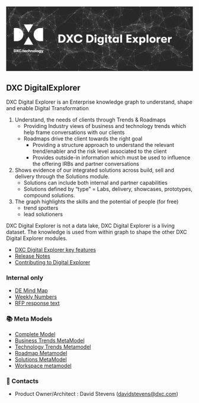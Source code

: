 ![banner](images/banner.png)

## DXC DigitalExplorer 

DXC Digital Explorer is an Enterprise knowledge graph to understand, shape and enable Digital Transformation
1.	Understand, the needs of  clients through Trends & Roadmaps
    - Providing Industry views of business and technology trends which help frame conversations with our clients
    - Roadmaps drive the client towards the right goal
        - Providing a structure approach to understand the relevant trend/enabler and the risk level associated to the client
        - Provides outside-in information which must be used to influence the offering IRBs and partner conversations
2.	Shows evidence of our integrated solutions across build, sell and delivery through the Solutions module.
    - Solutions can include both internal and partner capabilities
    - Solutions defined by “type” = Labs, delivery, showcases, prototypes, compound solutions.
3.	The graph highlights the skills and the potential of people (for free)
    - trend spotters
    - lead solutioners

DXC Digital Explorer is not a data lake, DXC Digital Explorer is a living dataset.  The knowledge is used from within graph to shape the other DXC Digital Explorer modules. 

* [DXC Digital Explorer key features](https://github.com/dxc-technology/dxc-digitalexplorer/blob/master/deFeatures.md)
* [Release Notes](https://github.com/dxc-technology/dxc-digitalexplorer/blob/master/ReleaseNotes)
* [Contributing to Digital Explorer](https://github.com/dxc-technology/dxc-digitalexplorer/blob/master/contributing.md)

### Internal only

* [DE Mind Map](internalContent/deMindMap.md)
* [Weekly Numbers](internalContent/WeeklyNumbers.md)
* [RFP response text](internalContent/rfp_DigitalExplorer_response.md)

### :books: Meta Models
* [Complete Model](https://github.com/dxc-technology/dxc-digitalexplorer/blob/master/MetaModels/completeModel.md)
* [Business Trends MetaModel](https://github.com/dxc-technology/dxc-digitalexplorer/blob/master/MetaModels/BusinessTrendMetaModel.md)
* [Technology Trends Metamodel](https://github.com/dxc-technology/dxc-digitalexplorer/blob/master/MetaModels/TechnologyTrendMetaModel.md)
* [Roadmap Metamodel](https://github.com/dxc-technology/dxc-digitalexplorer/blob/master/MetaModels/RoadmapMetaModel.md)
* [Solutions MetaModel](https://github.com/dxc-technology/dxc-digitalexplorer/blob/master/MetaModels/SolutionMetaModel.md)
* [Workspace metamodel](https://github.com/dxc-technology/dxc-digitalexplorer/blob/master/MetaModels/WorkspaceMetaModel.md)

### :busts_in_silhouette: Contacts

* Product Owner/Architect : David Stevens (davidstevens@dxc.com)
